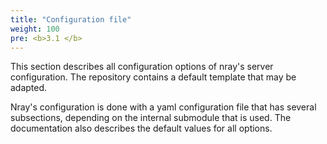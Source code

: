 ```yaml
---
title: "Configuration file"
weight: 100
pre: <b>3.1 </b>
---
```


This section describes all configuration options of nray's server configuration.
The repository contains a default template that may be adapted.

Nray's configuration is done with a yaml configuration file that has several subsections, depending on the internal submodule that is used. 
The documentation also describes the default values for all options.